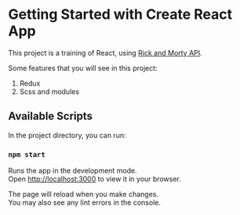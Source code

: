 # Getting Started with Create React App

This project is a training of React, using [Rick and Morty API](https://rickandmortyapi.com/).

Some features that you will see in this project:

1. Redux
2. Scss and modules

## Available Scripts

In the project directory, you can run:

### `npm start`

Runs the app in the development mode.\
Open [http://localhost:3000](http://localhost:3000) to view it in your browser.

The page will reload when you make changes.\
You may also see any lint errors in the console.
